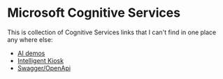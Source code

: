 # Microsoft Cognitive Services

This is collection of Cognitive Services links that I can't find in one place any where else:

* [AI demos](https://aidemos.microsoft.com/)
* [Intelligent Kiosk](https://github.com/Microsoft/Cognitive-Samples-IntelligentKiosk)
* [Swagger/OpenApi](https://github.com/Azure/azure-rest-api-specs/tree/master/specification/cognitiveservices)
